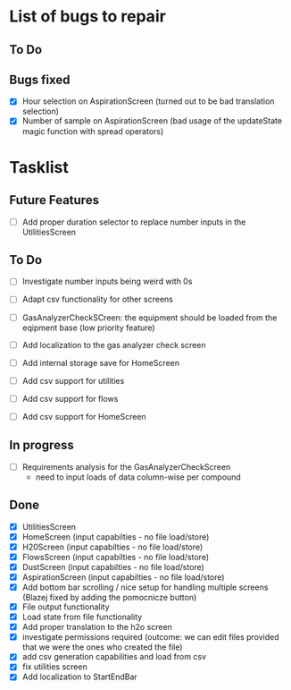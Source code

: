 # List of bugs to repair

## To Do

## Bugs fixed

- [X] Hour selection on AspirationScreen (turned out to be bad translation selection)
- [X] Number of sample on AspirationScreen (bad usage of the updateState magic function with spread operators)

# Tasklist

## Future Features

- [ ] Add proper duration selector to replace number inputs in the UtilitiesScreen

## To Do

- [ ] Investigate number inputs being weird with 0s
- [ ] Adapt csv functionality for other screens
- [ ] GasAnalyzerCheckSCreen: the equipment should be loaded from the eqipment base (low priority feature)
- [ ] Add localization to the gas analyzer check screen
- [ ] Add internal storage save for HomeScreen
- [ ] Add csv support for utilities
- [ ] Add csv support for flows
- [ ] Add csv support for HomeScreen


## In progress

- [ ] Requirements analysis for the GasAnalyzerCheckScreen
  - need to input loads of data column-wise per compound

## Done

- [X] UtilitiesScreen
- [X] HomeScreen (input capabilties - no file load/store)
- [X] H20Screen (input capabilties - no file load/store)
- [X] FlowsScreen (input capabilties - no file load/store)
- [X] DustScreen (input capabilties - no file load/store)
- [X] AspirationScreen (input capabilties - no file load/store)
- [X] Add bottom bar scrolling / nice setup for handling multiple screens (Blazej fixed by adding the pomocnicze button)
- [X] File output functionality
- [X] Load state from file functionality
- [X] Add proper translation to the h2o screen
- [X] investigate permissions required (outcome: we can edit files provided that we were the ones who created the file)
- [X] add csv generation capabilities and load from csv
- [x] fix utilities screen
- [x] Add localization to StartEndBar
